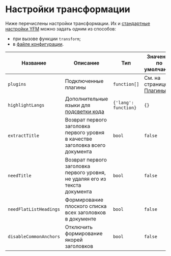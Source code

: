 # Настройки трансформации

Ниже перечислены настройки трансформации. Их и [стандартные настройки YFM](../../settings.md) можно задать одним из способов:
* при вызове функции `transform`;
* в [файле конфигурации](../../project/config.md).

Название | Описание | Тип | Значение по умолчанию
--- | --- | --- | ---
`plugins` | Подключенные плагины | `function[]` | См. на странице [Плагины](../../plugins/index.md)
`highlightLangs` | Дополнительные языки для [подсветки кода](highlight.md) |  `{'lang': function}` | `{}`
`extractTitle` | Возврат первого заголовка первого уровня в качестве заголовка всего документа | `bool` | `false`
`needTitle` | Возврат первого заголовка первого уровня, не удаляя его из текста документа | `bool` | `false`
`needFlatListHeadings` | Формирование плоского списка всех заголовков в документе | `bool` | `false`
`disableCommonAnchors` | Отключить формирование якорей заголовков | `bool` | `false`
